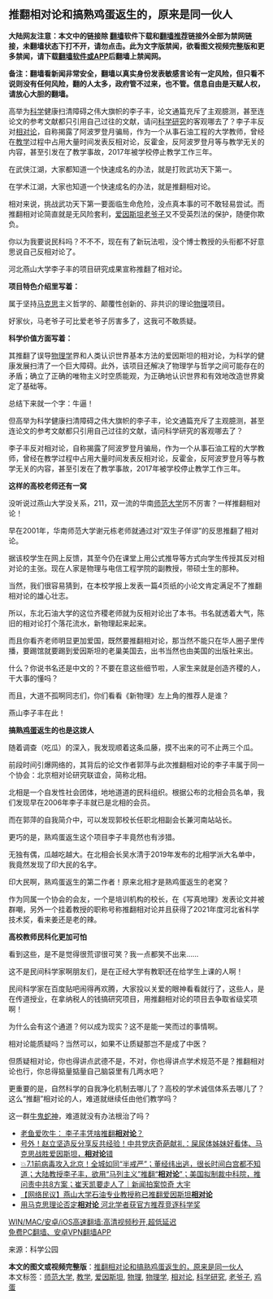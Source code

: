  <h2>推翻相对论和搞熟鸡蛋返生的，原来是同一伙人</h2> <p class="notice"><b>大陆网友注意：本文中的链接除 <a href="https://github.com/bannedbook/fanqiang" >翻墙</a>软件下载和<a href="https://github.com/killgcd/justmysocks/blob/master/README.md">翻墙推荐</a>链接外全部为禁网链接，未翻墙状态下打不开，请勿点击。此为文字版禁闻，欲看图文视频完整版和更多禁闻，请下载<a href="https://github.com/bannedbook/fanqiang">翻墙软件或APP</a>后翻墙上禁闻网。</p><p>备注：翻墙看新闻非常安全，翻墙以真实身份发表敏感言论有一定风险，但只看不说则没有任何风险，翻的人太多，政府管不过来，也不管。信息自由是天赋人权，请放心大胆的翻墙。</b></p>  <div class="entry"> <p id="summary">高举为<span class='wp_keywordlink'><a href="https://www.bannedbook.org/forum11/topic309.html" title="禁片：“科学”的棍子" target="_blank">科学</a></span>健康扫清障碍之伟大旗帜的李子丰，论文通篇充斥了主观臆测，甚至连论文的参考文献都只引用自己过往的文献，请问<a href="https://www.bannedbook.org/bnews/tag/%E7%A7%91%E5%AD%A6%E7%A0%94%E7%A9%B6/" class="st_tag internal_tag" rel="tag" title="标签 科学研究 下的日志">科学研究</a>的客观哪去了？李子丰反对<a href="https://www.bannedbook.org/bnews/tag/%e7%9b%b8%e5%af%b9%e8%ae%ba/" class="st_tag internal_tag" rel="tag" title="标签 相对论 下的日志">相对论</a>，自称揭露了阿波罗登月骗局，作为一个从事石油工程的大学教师，曾经在<a href="https://www.bannedbook.org/bnews/tag/%E6%95%99%E5%AD%A6/" class="st_tag internal_tag" rel="tag" title="标签 教学 下的日志">教学</a>过程中占用大量时间发表反相对论，反霍金，反阿波罗登月等与教学无关的内容，甚至引发在了教学事故，2017年被学校停止教学工作三年。</p> <p id="conimg">在武侠江湖，大家都知道一个快速成名的办法，就是打败武功天下第一。</p> <p>在学术江湖，大家也知道一个快速成名的办法，就是推翻相对论。</p> <p>相对来说，挑战武功天下第一要面临生命危险，没点真本事的可不敢轻易尝试。而推翻相对论简直就是无风险套利，<a href="https://www.bannedbook.org/bnews/tag/%e7%88%b1%e5%9b%a0%e6%96%af%e5%9d%a6/" class="st_tag internal_tag" rel="tag" title="标签 爱因斯坦 下的日志">爱因斯坦</a><a href="https://www.bannedbook.org/bnews/tag/%e8%80%81%e7%88%b7%e5%ad%90/" class="st_tag internal_tag" rel="tag" title="标签 老爷子 下的日志">老爷子</a>又不受英烈法的保护，随便你欺负。</p> <p>你以为我要说民科吗？不不不，现在有了新玩法啦，没个博士教授的头衔都不好意思说自己反相对论了。</p> <p>河北燕山大学李子丰的项目研究成果宣称推翻了相对论。</p> <p><strong>项目特色介绍里写着：</strong></p> <p>属于坚持<span class='wp_keywordlink'><a href="https://www.bannedbook.org/forum2/topic105.html" title="《马克思的成魔之路》" target="_blank">马克思</a></span>主义哲学的、颠覆性创新的、非共识的理论<a href="https://www.bannedbook.org/bnews/tag/%E7%89%A9%E7%90%86/" class="st_tag internal_tag" rel="tag" title="标签 物理 下的日志">物理</a>项目。</p> <p>好家伙，马老爷子可比爱老爷子厉害多了，这我可不敢质疑。</p> <p><strong>科学价值方面写着：</strong></p> <p>其推翻了误导<a href="https://www.bannedbook.org/bnews/tag/%E7%89%A9%E7%90%86%E5%AD%A6/" class="st_tag internal_tag" rel="tag" title="标签 物理学 下的日志">物理学</a>界和人类认识世界基本方法的爱因斯坦的相对论，为科学的健康发展扫清了一个巨大障碍。此外，该项目还解决了物理学与哲学之间可能存在的矛盾；确立了正确的唯物主义时空质能观，为正确地认识世界和有效地改造世界奠定了基础等。</p>  <p>总结下来就一个字：牛逼！</p> <p>但高举为科学健康扫清障碍之伟大旗帜的李子丰，论文通篇充斥了主观臆测，甚至连论文的参考文献都只引用自己过往的文献，请问科学研究的客观哪去了？</p> <p>李子丰反对相对论，自称揭露了阿波罗登月骗局，作为一个从事石油工程的大学教师，曾经在教学过程中占用大量时间发表反相对论，反霍金，反阿波罗登月等与教学无关的内容，甚至引发在了教学事故，2017年被学校停止教学工作三年。</p> <p><strong>这样的高校老师还有一窝</strong></p> <p>没听说过燕山大学没关系，211，双一流的华南<a href="https://www.bannedbook.org/bnews/tag/%E5%B8%88%E8%8C%83%E5%A4%A7%E5%AD%A6/" class="st_tag internal_tag" rel="tag" title="标签 师范大学 下的日志">师范大学</a>厉不厉害？一样推翻相对论！</p> <p>早在2001年，华南师范大学谢元栋老师就通过对“双生子佯谬”的反思推翻了相对论。</p> <p>据该校学生在网上反馈，其至今仍在课堂上用公式推导等方式向学生传授其反对相对论的主张。现在人家是物理与电信工程学院的副教授，带硕士生的那种。</p> <p>当然，我们很容易猜到，在本校学报上发表一篇4页纸的小论文肯定满足不了推翻相对论的雄心壮志。</p> <p>所以，东北石油大学的这位齐稷老师就为反相对论出了本书。书名就透着大气，陈旧的相对论打个落花流水，新物理起来起来。</p> <p>而且你看齐老师明显更加爱国，既然要推翻相对论，那当然不能只在华人圈子里传播，要踢馆就要踢到爱因斯坦的老巢美国去，出书当然也由美国的出版社来出。</p> <p>什么？你说书名还是中文的？不要在意这些细节啦，人家生来就是创造齐稷的人，干大事的懂吗？</p>  <p>而且，大道不孤啊同志们，你们看看《新物理》左上角的推荐人是谁？</p> <p>燕山李子丰在此！</p> <p><strong>搞熟<a href="https://www.bannedbook.org/bnews/tag/%e9%b8%a1%e8%9b%8b/" class="st_tag internal_tag" rel="tag" title="标签 鸡蛋 下的日志">鸡蛋</a>返生的也是这拨人</strong></p> <p>随着调查（吃瓜）的深入，我发现顺着这条瓜藤，摸不出来的可不止两三个瓜。</p> <p>前段时间引爆网络的，其背后的论文作者郭萍与此次推翻相对论的李子丰属于同一个协会：北京相对论研究联谊会，简称北相。</p> <p>北相是一个自发性社会团体，地地道道的民科组织。根据公布的北相会员名单，我们发现早在2006年李子丰就已是北相的会员。</p> <p>而在郭萍的自我简介中，可以发现郭校长任职北相副会长兼河南站站长。</p> <p>更巧的是，熟鸡蛋返生这个项目李子丰竟然也有涉猎。</p> <p>无独有偶，瓜越吃越大。在北相会长吴水清于2019年发布的北相学派大名单中，我竟然发现了印大民的名字。</p> <p>印大民啊，熟鸡蛋返生的第二作者！原来北相才是熟鸡蛋返生的老窝？</p> <p>作为同属一个协会的会友，一个是培训机构的校长，在《写真地理》发表论文并被群嘲，另外一个挂着教授的职称号称推翻相对论并且获得了2021年度河北省科学技术奖，看来姜还是老的辣。</p>  <p><strong>高校教师民科化更加可怕</strong></p> <p>看到这些，是不是觉得很荒谬很可笑？我一点都笑不出来……</p> <p>这不是民间科学家啊朋友们，是在正经大学有教职还在给学生上课的人啊！</p> <p>民间科学家在百度贴吧闹得再欢腾，大家投以关爱的眼神看看就行了，这些人，是在传道授业，在拿纳税人的钱搞研究项目，用推翻相对论的项目去争取省级奖项啊！</p> <p>为什么会有这个通道？何以成为现实？这不是能一笑而过的事情啊。</p> <p>相对论能质疑吗？当然可以，如果不让质疑那岂不是成了中医？</p> <p>但质疑相对论，你也得讲点武德不是，不对，你也得讲点学术规范不是？推翻相对论也行，你总得掂量掂量自己脑袋里有几两水吧？</p> <p>更重要的是，自然科学的自我净化机制去哪儿了？高校的学术诚信体系去哪儿了？这么“推翻”相对论的人，难道就继续任由他们教学吗？</p> <p>这一群<span class='wp_keywordlink'><a href="https://www.bannedbook.org/forum2/topic741.html" title="牛鬼蛇神录" target="_blank">牛鬼蛇神</a></span>，难道就没有办法根治了吗？</p> <ul class='op-related-articles' title='相关阅读'> <li><a href='https://www.bannedbook.org/bnews/comments/20210624/1573301.html' target='_blank'>老鱼爱吹牛： 李子丰凭啥推翻<b>相对论</b>？</a></li> <li><a href='https://www.bannedbook.org/bnews/bannedvideo/20210624/1573291.html' target='_blank'>号外！赵立坚造反分享反共经验！中共党庆奇葩献礼：屎尿体姊妹好看体、马克思战胜爱因斯坦，<b>相对论</b>错</a></li> <li><a href='https://www.bannedbook.org/bnews/bannedvideo/20210623/1572602.html' target='_blank'>💥7.1前病毒攻入北京！全城如同“半戒严”；董经纬出逃，很长时间白宫都不知道；大陆教授李子丰，欲用“马列主义”推翻“<b>相对论</b>”；美国拟制裁中科院，推问责中共8方案；崔天凯要走人了｜新闻拍案惊奇 大宇</a></li> <li><a href='https://www.bannedbook.org/bnews/baitai/20210623/1572430.html' target='_blank'>【网络民议】燕山大学石油专业教授称已推翻爱因斯坦<b>相对论</b></a></li> <li><a href='https://www.bannedbook.org/bnews/headline/20210622/1572173.html' target='_blank'>用马克思理论否定<b>相对论</b> 河北学者获官方推荐竞逐科学奖</a></li> </ul> <p class="texttj"> <a href="https://github.com/bannedbook/fanqiang/wiki/V2ray%E6%9C%BA%E5%9C%BA" target="_blank">WIN/MAC/安卓/iOS高速翻墙:高清视频秒开,超低延迟</a><br/> <a href="https://github.com/bannedbook/fanqiang/wiki/%E7%A6%81%E9%97%BB%E7%BD%91%E5%AE%89%E5%8D%93%E7%BF%BB%E5%A2%99%E6%96%B0%E9%97%BBAPP" target="_blank">免费PC翻墙、安卓VPN翻墙APP</a></p><p> 来源：科学公园 </p> <a name='sharetosocial'></a>       <div><b>本文的图文或视频完整版</b>：<a href='https://www.bannedbook.org/bnews/comments/20210625/1573993.html'>推翻相对论和搞熟鸡蛋返生的，原来是同一伙人</a></div>  </div><!--END ENTRY--> <div class="postfooter"> <div>本文标签：<a href="https://www.bannedbook.org/bnews/tag/%E5%B8%88%E8%8C%83%E5%A4%A7%E5%AD%A6/" rel="tag">师范大学</a>, <a href="https://www.bannedbook.org/bnews/tag/%E6%95%99%E5%AD%A6/" rel="tag">教学</a>, <a href="https://www.bannedbook.org/bnews/tag/%e7%88%b1%e5%9b%a0%e6%96%af%e5%9d%a6/" rel="tag">爱因斯坦</a>, <a href="https://www.bannedbook.org/bnews/tag/%E7%89%A9%E7%90%86/" rel="tag">物理</a>, <a href="https://www.bannedbook.org/bnews/tag/%E7%89%A9%E7%90%86%E5%AD%A6/" rel="tag">物理学</a>, <a href="https://www.bannedbook.org/bnews/tag/%e7%9b%b8%e5%af%b9%e8%ae%ba/" rel="tag">相对论</a>, <a href="https://www.bannedbook.org/bnews/tag/%E7%A7%91%E5%AD%A6%E7%A0%94%E7%A9%B6/" rel="tag">科学研究</a>, <a href="https://www.bannedbook.org/bnews/tag/%e8%80%81%e7%88%b7%e5%ad%90/" rel="tag">老爷子</a>, <a href="https://www.bannedbook.org/bnews/tag/%e9%b8%a1%e8%9b%8b/" rel="tag">鸡蛋</a></div>  </div><!--END POSTFOOTER--> 